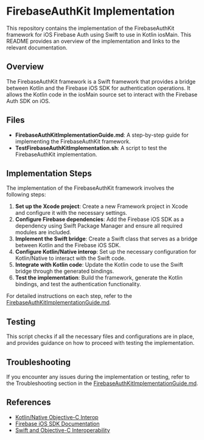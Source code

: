 # FirebaseAuthKit Implementation

This repository contains the implementation of the FirebaseAuthKit framework for iOS Firebase Auth using Swift to use in Kotlin iosMain. This README provides an overview of the implementation and links to the relevant documentation.

## Overview

The FirebaseAuthKit framework is a Swift framework that provides a bridge between Kotlin and the Firebase iOS SDK for authentication operations. It allows the Kotlin code in the iosMain source set to interact with the Firebase Auth SDK on iOS.

## Files

- **FirebaseAuthKitImplementationGuide.md**: A step-by-step guide for implementing the FirebaseAuthKit framework.
- **TestFirebaseAuthKitImplementation.sh**: A script to test the FirebaseAuthKit implementation.

## Implementation Steps

The implementation of the FirebaseAuthKit framework involves the following steps:

1. **Set up the Xcode project**: Create a new Framework project in Xcode and configure it with the necessary settings.
2. **Configure Firebase dependencies**: Add the Firebase iOS SDK as a dependency using Swift Package Manager and ensure all required modules are included.
3. **Implement the Swift bridge**: Create a Swift class that serves as a bridge between Kotlin and the Firebase iOS SDK.
4. **Configure Kotlin/Native interop**: Set up the necessary configuration for Kotlin/Native to interact with the Swift code.
5. **Integrate with Kotlin code**: Update the Kotlin code to use the Swift bridge through the generated bindings.
6. **Test the implementation**: Build the framework, generate the Kotlin bindings, and test the authentication functionality.

For detailed instructions on each step, refer to the [FirebaseAuthKitImplementationGuide.md](FirebaseAuthKitImplementationGuide.md).

## Testing


This script checks if all the necessary files and configurations are in place, and provides guidance on how to proceed with testing the implementation.

## Troubleshooting

If you encounter any issues during the implementation or testing, refer to the Troubleshooting section in the [FirebaseAuthKitImplementationGuide.md](FirebaseAuthKitImplementationGuide.md).

## References

- [Kotlin/Native Objective-C Interop](https://kotlinlang.org/docs/native-objc-interop.html)
- [Firebase iOS SDK Documentation](https://firebase.google.com/docs/ios/setup)
- [Swift and Objective-C Interoperability](https://developer.apple.com/documentation/swift/swift_and_objective-c_interoperability)